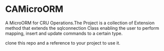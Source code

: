 # CAMicroORM
A MicroORM for CRU Operations.The Project is a collection of Extension method that extends the sqlconnection Class enabling the user to perform mapping,
insert and update commands to a certain type.

clone this repo and a reference to your project to use it.
